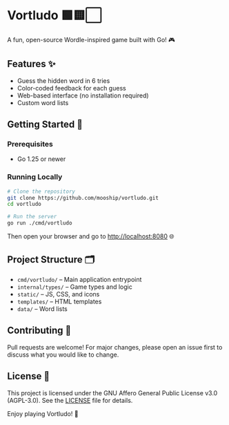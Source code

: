 
# Vortludo 🟩🟨⬜

A fun, open-source Wordle-inspired game built with Go! 🎮

## Features ✨

- Guess the hidden word in 6 tries
- Color-coded feedback for each guess
- Web-based interface (no installation required)
- Custom word lists

## Getting Started 🚀

### Prerequisites

- Go 1.25 or newer

### Running Locally

```sh
# Clone the repository
git clone https://github.com/mooship/vortludo.git
cd vortludo

# Run the server
go run ./cmd/vortludo
```

Then open your browser and go to [http://localhost:8080](http://localhost:8080) 🌐

## Project Structure 🗂️

- `cmd/vortludo/` – Main application entrypoint
- `internal/types/` – Game types and logic
- `static/` – JS, CSS, and icons
- `templates/` – HTML templates
- `data/` – Word lists

## Contributing 🤝

Pull requests are welcome! For major changes, please open an issue first to discuss what you would like to change.

## License 📄

This project is licensed under the GNU Affero General Public License v3.0 (AGPL-3.0). See the [LICENSE](LICENSE) file for details.

Enjoy playing Vortludo! 🧩
